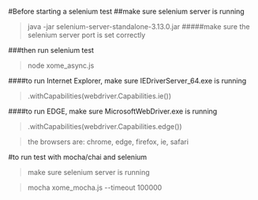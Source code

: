 #Before starting a selenium test
##make sure selenium server is running

> java -jar selenium-server-standalone-3.13.0.jar
#####make sure the selenium server port is set correctly

###then run selenium test
> node xome_async.js


####to run Internet Explorer, make sure IEDriverServer_64.exe is running
> .withCapabilities(webdriver.Capabilities.ie())

####to run EDGE, make sure MicrosoftWebDriver.exe is running
> .withCapabilities(webdriver.Capabilities.edge())

> the browsers are: chrome, edge, firefox, ie, safari

#to run test with mocha/chai and selenium
> make sure selenium server is running

> mocha xome_mocha.js --timeout 100000

